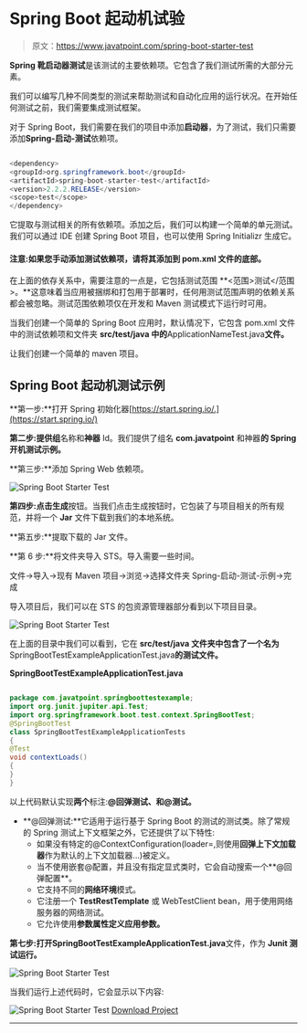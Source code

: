 # Spring Boot 起动机试验

> 原文：<https://www.javatpoint.com/spring-boot-starter-test>

**Spring 靴启动器测试**是该测试的主要依赖项。它包含了我们测试所需的大部分元素。

我们可以编写几种不同类型的测试来帮助测试和自动化应用的运行状况。在开始任何测试之前，我们需要集成测试框架。

对于 Spring Boot，我们需要在我们的项目中添加**启动器**，为了测试，我们只需要添加**Spring-启动-测试**依赖项。

```java

<dependency>
<groupId>org.springframework.boot</groupId>
<artifactId>spring-boot-starter-test</artifactId>
<version>2.2.2.RELEASE</version>
<scope>test</scope>
</dependency>

```

它提取与测试相关的所有依赖项。添加之后，我们可以构建一个简单的单元测试。我们可以通过 IDE 创建 Spring Boot 项目，也可以使用 Spring Initializr 生成它。

#### 注意:如果您手动添加测试依赖项，请将其添加到 pom.xml 文件的底部。

在上面的依存关系中，需要注意的一点是，它包括测试范围 **<范围>测试</范围>。**这意味着当应用被捆绑和打包用于部署时，任何用测试范围声明的依赖关系都会被忽略。测试范围依赖项仅在开发和 Maven 测试模式下运行时可用。

当我们创建一个简单的 Spring Boot 应用时，默认情况下，它包含 pom.xml 文件中的测试依赖项和文件夹 **src/test/java 中的**ApplicationNameTest.java**文件。**

让我们创建一个简单的 maven 项目。

## Spring Boot 起动机测试示例

**第一步:**打开 Spring 初始化器[https://start.spring.io/.](https://start.spring.io/)

**第二步:**提供**组**名称和**神器** Id。我们提供了组名 **com.javatpoint** 和神器**的 Spring 开机测试示例。**

**第三步:**添加 Spring Web 依赖项。

![Spring Boot Starter Test](../img/281bf9637a2f4a1c158e1b91ac110c21.png)

**第四步:**点击**生成**按钮。当我们点击生成按钮时，它包装了与项目相关的所有规范，并将一个 **Jar** 文件下载到我们的本地系统。

**第五步:**提取下载的 Jar 文件。

**第 6 步:**将文件夹导入 STS。导入需要一些时间。

文件->导入->现有 Maven 项目->浏览->选择文件夹 Spring-启动-测试-示例->完成

导入项目后，我们可以在 STS 的包资源管理器部分看到以下项目目录。

![Spring Boot Starter Test](../img/978033ebb1b114882b84debc56f2228c.png)

在上面的目录中我们可以看到，它在 **src/test/java 文件夹中包含了一个名为**SpringBootTestExampleApplicationTest.java**的测试文件。**

**SpringBootTestExampleApplicationTest.java**

```java

package com.javatpoint.springboottestexample;
import org.junit.jupiter.api.Test;
import org.springframework.boot.test.context.SpringBootTest;
@SpringBootTest
class SpringBootTestExampleApplicationTests 
{
@Test
void contextLoads() 
{
}
}

```

以上代码默认实现**两个**标注:**@回弹测试、**和**@测试。**

*   **@回弹测试:**它适用于运行基于 Spring Boot 的测试的测试类。除了常规的 Spring 测试上下文框架之外，它还提供了以下特性:
    *   如果没有特定的@ContextConfiguration(loader=,则使用**回弹上下文加载器**作为默认的上下文加载器...)被定义。
    *   当不使用嵌套@配置，并且没有指定显式类时，它会自动搜索一个**@回弹配置**。
    *   它支持不同的**网络环境**模式。
    *   它注册一个 **TestRestTemplate** 或 WebTestClient bean，用于使用网络服务器的网络测试。
    *   它允许使用**参数属性定义应用参数。**

**第七步:**打开**SpringBootTestExampleApplicationTest.java**文件，作为 **Junit 测试运行。**

![Spring Boot Starter Test](../img/f8c33803ae6c0876a964feccfc73cc78.png)

当我们运行上述代码时，它会显示以下内容:

![Spring Boot Starter Test](../img/06f097d506563d6c3d90fb476ea81510.png)
[Download Project](https://static.javatpoint.com/springboot/download/spring-boot-test-example.zip)

* * *